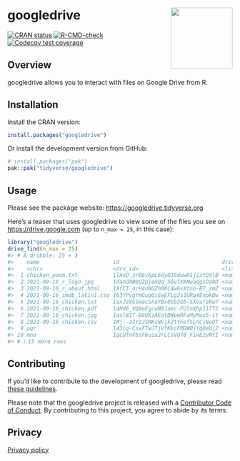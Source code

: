 
<!-- README.md is generated from README.Rmd. Please edit that file -->

# googledrive <a href="https://googledrive.tidyverse.org"><img src="man/figures/logo.png" align="right" height="138" /></a>

<!-- badges: start -->

[![CRAN
status](https://www.r-pkg.org/badges/version/googledrive)](https://CRAN.R-project.org/package=googledrive)
[![R-CMD-check](https://github.com/tidyverse/googledrive/actions/workflows/R-CMD-check.yaml/badge.svg)](https://github.com/tidyverse/googledrive/actions/workflows/R-CMD-check.yaml)
[![Codecov test
coverage](https://codecov.io/gh/tidyverse/googledrive/graph/badge.svg)](https://app.codecov.io/gh/tidyverse/googledrive)
<!-- badges: end -->

## Overview

googledrive allows you to interact with files on Google Drive from R.

## Installation

Install the CRAN version:

``` r
install.packages("googledrive")
```

Or install the development version from GitHub:

``` r
# install.packages("pak")
pak::pak("tidyverse/googledrive")
```

## Usage

Please see the package website: <https://googledrive.tidyverse.org>

Here’s a teaser that uses googledrive to view some of the files you see
on <https://drive.google.com> (up to `n_max = 25`, in this case):

``` r
library("googledrive")
drive_find(n_max = 25)
#> # A dribble: 25 × 3
#>    name                       id                                drive_resource
#>    <chr>                      <drv_id>                          <list>        
#>  1 chicken_poem.txt           1lAxO_zr06v6pL6dyQJ9duwH1j2ztQ3lB <named list>  
#>  2 2021-09-16_r_logo.jpg      1dandXB0QZpjeGQq_56wTXKNwaqgsOa9D <named list>  
#>  3 2021-09-16_r_about.html    1XfCI_orH4oNUZh06C4w6vXtno-BT_zmZ <named list>  
#>  4 2021-09-16_imdb_latin1.csv 163YPvqYmGuqQiEwEFLg2s1URq4EnpkBw <named list>  
#>  5 2021-09-16_chicken.txt     1axJz8GSmecSnaYBx0Sb3Gb-SXVaTzKw7 <named list>  
#>  6 2021-09-16_chicken.pdf     14Hd6_VQAeEgcwBBJamc-FUlnXhp117T2 <named list>  
#>  7 2021-09-16_chicken.jpg     1aslW1T-B8UKzAEotDWpmRFaMyMux5-it <named list>  
#>  8 2021-09-16_chicken.csv     1Mj--zJYZJSMKsNVjk2tYFef5LnCsNoDT <named list>  
#>  9 pqr                        143iq-CswFTwJTjVfKkcFMDW0jYqDeUj2 <named list>  
#> 10 mno                        1gcUTnFbsF6uioJrLCsVQ78_F1wEzyNtI <named list>  
#> # ℹ 15 more rows
```

## Contributing

If you’d like to contribute to the development of googledrive, please
read [these
guidelines](https://googledrive.tidyverse.org/CONTRIBUTING.html).

Please note that the googledrive project is released with a [Contributor
Code of
Conduct](https://googledrive.tidyverse.org/CODE_OF_CONDUCT.html). By
contributing to this project, you agree to abide by its terms.

## Privacy

[Privacy policy](https://www.tidyverse.org/google_privacy_policy)
